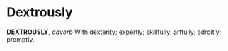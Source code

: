 # Dextrously

**DEXTROUSLY**, _adverb_ With dexterity; expertly; skillfully; artfully; adroitly; promptly.